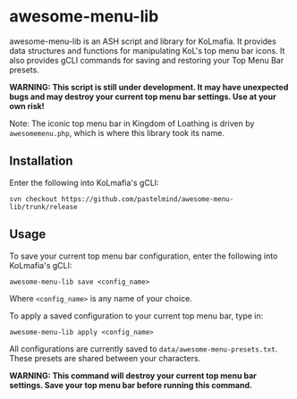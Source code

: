 # awesome-menu-lib

awesome-menu-lib is an ASH script and library for KoLmafia.
It provides data structures and functions for manipulating KoL's top menu bar icons.
It also provides gCLI commands for saving and restoring your Top Menu Bar presets.

**WARNING: This script is still under development. It may have unexpected bugs and may destroy your current top menu bar settings. Use at your own risk!**

Note: The iconic top menu bar in Kingdom of Loathing is driven by `awesomemenu.php`, which is where this library took its name.

## Installation

Enter the following into KoLmafia's gCLI:

```
svn checkout https://github.com/pastelmind/awesome-menu-lib/trunk/release
```

## Usage

To save your current top menu bar configuration, enter the following into KoLmafia's gCLI:

```
awesome-menu-lib save <config_name>
```

Where `<config_name>` is any name of your choice.

To apply a saved configuration to your current top menu bar, type in:

```
awesome-menu-lib apply <config_name>
```

All configurations are currently saved to `data/awesome-menu-presets.txt`. These presets are shared between your characters.

**WARNING: This command will destroy your current top menu bar settings. Save your top menu bar before running this command.**
